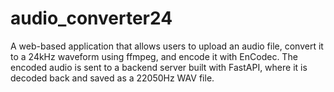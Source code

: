 # audio_converter24
A web-based application that allows users to upload an audio file, convert it to a 24kHz waveform using ffmpeg, and encode it with EnCodec. The encoded audio is sent to a backend server built with FastAPI, where it is decoded back and saved as a 22050Hz WAV file. 
